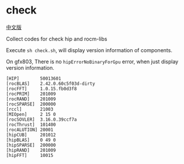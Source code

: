 # check

[中文版](README_zh_CN.md)

Collect codes for check hip and rocm-libs

Execute `sh check.sh`, will display version information of components.

On gfx803, There is no `hipErrorNoBinaryForGpu` error, when just display version information.

```
[HIP]        50013601
[rocBLAS]    2.42.0.60c5f03d-dirty
[rocFFT]     1.0.15.fb0d3f8
[rocPRIM]    201009
[rocRAND]    201009
[rocSPARSE]  200000
[rccl]       21003
[MIOpen]     2 15 0
[rocSOVLER]  3.16.0.39ccf7a
[rocThrust]  101400
[rocALUTION] 20001
[hipCUB]     201012
[hipBLAS]    0 49 0
[hipSPARSE]  200000
[hipRAND]    201009
[hipFFT]     10015

```

